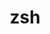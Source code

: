 ---
title: "zsh"
layout: cache
categories: [package, v0.18]
meta: {"versions": ["5.8"], "compilers": ["gcc@7.5.0"]}
spec_files: 
 - spec-0.json
spec_names:
 - 'zsh@5.8%gcc@7.5.0+skip-tcsetpgrp-test arch=linux-ubuntu18.04-x86_64 ^ncurses@6.2%gcc@7.5.0~symlinks+termlib abi=none arch=linux-ubuntu18.04-x86_64 ^pcre@8.45%gcc@7.5.0~jit+multibyte+utf arch=linux-ubuntu18.04-x86_64 ^pkgconf@1.8.0%gcc@7.5.0 arch=linux-ubuntu18.04-x86_64'
---